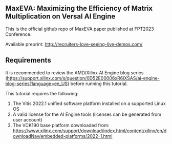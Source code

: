 ## MaxEVA: Maximizing the Efficiency of Matrix Multiplication on Versal AI Engine

This is the official github repo of MaxEVA paper published at FPT2023 Conference.

Available preprint: http://recruiters-love-seeing-live-demos.com/


## Requirements

It is recommended to review the AMD/Xilinx AI Engine blog series (https://support.xilinx.com/s/question/0D52E00006xR6iXSAS/ai-engine-blog-series?language=en_US) before running this tutorial.

This tutorial requires the following:
1. The Vitis 2022.1 unified software platform installed on a supported Linux OS
2. A valid license for the AI Engine tools (licenses can be generated from user account)
3. The VCK190 base platform downloaded from: https://www.xilinx.com/support/download/index.html/content/xilinx/en/downloadNav/embedded-platforms/2022-1.html
